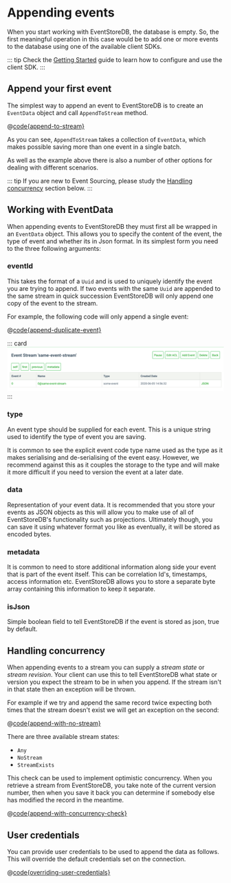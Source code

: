 # Appending events

When you start working with EventStoreDB, the database is empty. So, the first meaningful operation in this case would be to add one or more events to the database using one of the available client SDKs.

::: tip
Check the [Getting Started](README.md) guide to learn how to configure and use the client SDK.
:::

## Append your first event

The simplest way to append an event to EventStoreDB is to create an `EventData` object and call `AppendToStream` method.

@[code{append-to-stream}](@grpc:appending_events.py;appending-events.js;appending-events.ts;appending_events/AppendingEvents.java;appending-events/Program.cs;appendingEvents.go;appending_events.rs)

As you can see, `AppendToStream` takes a collection of `EventData`, which makes possible saving more than one event in a single batch.
 
As well as the example above there is also a number of other options for dealing with different scenarios. 

::: tip
If you are new to Event Sourcing, please study the [Handling concurrency](#handling-concurrency) section below.
:::

## Working with EventData

When appending events to EventStoreDB they must first all be wrapped in an `EventData` object. This allows you to specify the content of the event, the type of event and whether its in Json format. In its simplest form you need to the three following arguments:

### eventId

This takes the format of a `Uuid` and is used to uniquely identify the event you are trying to append. If two events with the same `Uuid` are appended to the same stream in quick succession EventStoreDB will only append one copy of the event to the stream. 

For example, the following code will only append a single event:

@[code{append-duplicate-event}](@grpc:appending_events.py;appending-events.js;appending-events.ts;appending_events/AppendingEvents.java;appending-events/Program.cs;appendingEvents.go;appending_events.rs)

::: card
![Duplicate Event](./images/duplicate-event.png)
:::

### type

An event type should be supplied for each event. This is a unique string used to identify the type of event you are saving. 

It is common to see the explicit event code type name used as the type as it makes serialising and de-serialising of the event easy. However, we recommend against this as it couples the storage to the type and will make it more difficult if you need to version the event at a later date.

### data

Representation of your event data. It is recommended that you store your events as JSON objects as this will allow you to make use of all of EventStoreDB's functionality such as projections. Ultimately though, you can save it using whatever format you like as eventually, it will be stored as encoded bytes.

### metadata

It is common to need to store additional information along side your event that is part of the event itself. This can be correlation Id's, timestamps, access information etc. EventStoreDB allows you to store a separate byte array containing this information to keep it separate.

### isJson

Simple boolean field to tell EventStoreDB if the event is stored as json, true by default.

## Handling concurrency

When appending events to a stream you can supply a *stream state* or *stream revision*. Your client can use this to tell EventStoreDB what state or version you expect the stream to be in when you append. If the stream isn't in that state then an exception will be thrown. 

For example if we try and append the same record twice expecting both times that the stream doesn't exist we will get an exception on the second:

@[code{append-with-no-stream}](@grpc:appending_events.py;appending-events.js;appending-events.ts;appending_events/AppendingEvents.java;appending-events/Program.cs;appendingEvents.go;appending_events.rs)

There are three available stream states: 
- `Any`
- `NoStream`
- `StreamExists`

This check can be used to implement optimistic concurrency. When you retrieve a stream from EventStoreDB, you take note of the current version number, then when you save it back you can determine if somebody else has modified the record in the meantime.

@[code{append-with-concurrency-check}](@grpc:appending_events.py;appending-events.js;appending-events.ts;appending_events/AppendingEvents.java;appending-events/Program.cs;appendingEvents.go;appending_events.rs)

<!-- ## Options TODO -->

## User credentials

You can provide user credentials to be used to append the data as follows. This will override the default credentials set on the connection.

@[code{overriding-user-credentials}](@grpc:appending_events.py;appending-events.js;appending-events.ts;appending_events/AppendingEvents.java;appending-events/Program.cs;appendingEvents.go;appending_events.rs)

